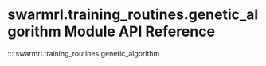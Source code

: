 # swarmrl.training_routines.genetic_algorithm Module API Reference

::: swarmrl.training_routines.genetic_algorithm

